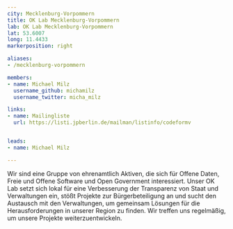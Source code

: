 ```yaml
---
city: Mecklenburg-Vorpommern
title: OK Lab Mecklenburg-Vorpommern
lab: OK Lab Mecklenburg-Vorpommern
lat: 53.6007
long: 11.4433
markerposition: right

aliases:
- /mecklenburg-vorpommern

members:
- name: Michael Milz
  username_github: michamilz
  username_twitter: micha_milz

links:
- name: Mailingliste
  url: https://listi.jpberlin.de/mailman/listinfo/codeformv


leads:
- name: Michael Milz

---
```


Wir sind eine Gruppe von ehrenamtlich Aktiven, die sich für Offene Daten, Freie und Offene Software und Open Government interessiert. Unser OK Lab setzt sich lokal für eine Verbesserung der Transparenz von Staat und Verwaltungen ein, stößt Projekte zur Bürgerbeteiligung an und sucht den Austausch mit den Verwaltungen, um gemeinsam Lösungen für die Herausforderungen in unserer Region zu finden. Wir treffen uns regelmäßig, um unsere Projekte weiterzuentwickeln.
